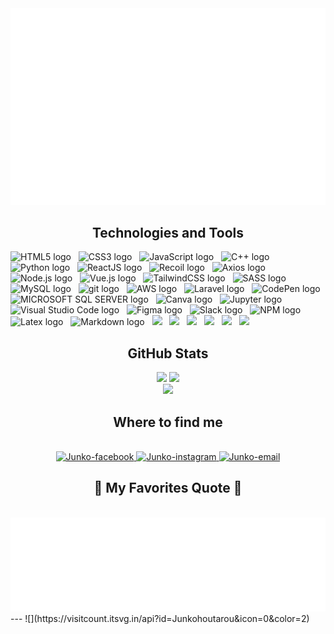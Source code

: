 <a href="#" target="_blank">
  <img src="svg/Junko.svg" width="900" alt="Junko-Houtarou" />
</a>

<h2 align="center">Technologies and Tools</h2>

<!-- https://simpleicons.org/ -->
<span><img src="https://img.shields.io/badge/HTML5-282C34?logo=html5&logoColor=E34F26" alt="HTML5 logo" title="HTML5" height="30" /></span>
&nbsp;
<span><img src="https://img.shields.io/badge/CSS3-282C34?logo=css3&logoColor=1572B6" alt="CSS3 logo" title="CSS3" height="30" /></span>
&nbsp;
<span><img src="https://img.shields.io/badge/JavaScript-282C34?logo=javascript&logoColor=F7DF1E" alt="JavaScript logo" title="JavaScript" height="30" /></span>
&nbsp;
<span><img src="https://img.shields.io/badge/C++-282C34?logo=cplusplus&logoColor=fff" alt="C++ logo" title="C++" height="30" /></span>
&nbsp;
<span><img src="https://img.shields.io/badge/Python-282C34?logo=python&logoColor=3776AB" alt="Python logo" title="Python" height="30" /></span>
&nbsp;
<span><img src="https://img.shields.io/badge/ReactJS-282C34?logo=react&logoColor=61DAFB" alt="ReactJS logo" title="ReactJS" height="30" /></span>
&nbsp;
<span><img src="https://img.shields.io/badge/Recoil-282C34?logo=recoil&logoColor=3578E5" alt="Recoil logo" title="Recoil" height="30" /></span>
&nbsp;
<span><img src="https://img.shields.io/badge/Axios-282C34?logo=axios&logoColor=3578E5" alt="Axios logo" title="Axios" height="30" /></span>
&nbsp;
<span><img src="https://img.shields.io/badge/Node.js-282C34?logo=node.js&logoColor=00F200" alt="Node.js logo" title="Node.js" height="30" /></span>
&nbsp;
<span><img src="https://img.shields.io/badge/Vue.js-282C34?logo=vuedotjs&logoColor=4FC08D" alt="Vue.js logo" title="Vue.js" height="30" /></span>
&nbsp;
<span><img src="https://img.shields.io/badge/Tailwind%20CSS-282C34?logo=tailwind-css&logoColor=38B2AC" alt="TailwindCSS logo" title="TailwindCSS" height="30" /></span>
&nbsp;
<span><img src="https://img.shields.io/badge/Sass-282C34?logo=sass&logoColor=CC6699" alt="SASS logo" title="SASS" height="30" /></span>
&nbsp;
<span><img src="https://img.shields.io/badge/MySQL-282C34?logo=mysql&logoColor=4479A1" alt="MySQL logo" title="MySQL" height="30" /></span>
&nbsp;
<span><img src="https://img.shields.io/badge/git-282C34?logo=git&logoColor=F05032" alt="git logo" title="git" height="30" /></span>
&nbsp;
<span><img src="https://img.shields.io/badge/Amazon-282C34?logo=amazonaws&logoColor=FF9900" alt="AWS logo" title="AWS" height="30" /></span>
&nbsp;
<span><img src="https://img.shields.io/badge/Laravel-282C34?logo=laravel&logoColor=FF2D20" alt="Laravel logo" title="Laravel" height="30" /></span>
&nbsp;
<span><img src="https://img.shields.io/badge/CodePen-282C34?logo=codepen&logoColor=fff" alt="CodePen logo" title="CodePen" height="30" /></span>
&nbsp;
<span><img src="https://img.shields.io/badge/MICROSOFT SQL SERVER-282C34?logo=microsoftsqlserver&logoColor=CC2927" alt="MICROSOFT SQL SERVER logo" title="MICROSOFT SQL SERVER" height="30" /></span>
&nbsp;
<span><img src="https://img.shields.io/badge/Canva-282C34?logo=canva&logoColor=00C4CC" alt="Canva logo" title="Canva" height="30" /></span>
&nbsp;
<span><img src="https://img.shields.io/badge/Jupyter-282C34?logo=jupyter&logoColor=F37626" alt="Jupyter logo" title="Jupyter" height="30" /></span>
&nbsp;
<span><img src="https://img.shields.io/badge/VS%20Code-282C34?logo=visual-studio-code&logoColor=007ACC" alt="Visual Studio Code logo" title="Visual Studio Code" height="30" /></span>
&nbsp;
<span><img src="https://img.shields.io/badge/Figma-282C34?logo=figma&logoColor=F24E1E" alt="Figma logo" title="Figma" height="30" /></span>
&nbsp;
<span><img src="https://img.shields.io/badge/Slack-282C34?logo=slack&logoColor=FBBC04" alt="Slack logo" title="Slack" height="30" /></span>
&nbsp;
<span><img src="https://img.shields.io/badge/NPM-%23CB3837.svg?style=for-the-badge&logo=npm&logoColor=white" alt="NPM logo" title="NPM" height="30" /></span>
&nbsp;
<span><img src="https://img.shields.io/badge/latex-%23008080.svg?style=for-the-badge&logo=latex&logoColor=white" alt="Latex logo" title="Latex" height="30" /></span>
&nbsp;
<span><img src="https://img.shields.io/badge/markdown-%23000000.svg?style=for-the-badge&logo=markdown&logoColor=white" alt="Markdown logo" title="Markdown" height="30" /></span>
&nbsp;
<span><img src="https://img.shields.io/badge/Keras-%23D00000.svg?style=for-the-badge&logo=Keras&logoColor=white" /></span>
&nbsp;
<span><img src="https://img.shields.io/badge/Matplotlib-%23ffffff.svg?style=for-the-badge&logo=Matplotlib&logoColor=black" /></span>
&nbsp;
<span><img src="https://img.shields.io/badge/numpy-%23013243.svg?style=for-the-badge&logo=numpy&logoColor=white" /></span>
&nbsp;
<span><img src="https://img.shields.io/badge/pandas-%23150458.svg?style=for-the-badge&logo=pandas&logoColor=white" /></span>
&nbsp;
<span><img src="https://img.shields.io/badge/scikit--learn-%23F7931E.svg?style=for-the-badge&logo=scikit-learn&logoColor=white" /></span>
&nbsp;
<span><img src="https://img.shields.io/badge/TensorFlow-%23FF6F00.svg?style=for-the-badge&logo=TensorFlow&logoColor=white" /></span>
<br>
<h2 align="center"> GitHub Stats </h2>
<div align="center">
  
![](https://github-readme-stats.vercel.app/api?username=Junkohoutarou&theme=solarized-light&hide_border=false&include_all_commits=false&count_private=false)
![](https://github-readme-streak-stats.herokuapp.com/?user=Junkohoutarou&theme=solarized-light&hide_border=false)</br>
![](https://github-readme-stats.vercel.app/api/top-langs/?username=Junkohoutarou&theme=solarized-light&hide_border=false&include_all_commits=false&count_private=false&layout=compact)

</div>
<h2 align="center"> Where to find me </h2>
<br>
<!-- https://icons8.com -->
<div align="center">
  <a href="https://www.facebook.com/JunkoHoutarou" target="blank">
    <img src="https://img.icons8.com/bubbles/100/000000/facebook-new.png" alt="Junko-facebook" />
  </a>
  <a href="https://www.instagram.com/junko.houtarou/?utm_source=qr&igshid=MzNlNGNkZWQ4Mg%3D%3D" target="blank">
    <img src="https://img.icons8.com/bubbles/100/000000/instagram.png" alt="Junko-instagram" />
  </a>
  <a href="mailto:phuhaon934@gmail.com" target="top">
    <img src="https://img.icons8.com/bubbles/100/000000/apple-mail.png" alt="Junko-email" />
  </a>
</div>

<h2 align="center">📑 My Favorites Quote 📑</h2>
<br>
<a href="#" target="_blank">
  <img src="svg/Junko-quotes.svg" width="846" height="150" alt="Junko-Houtarou" />
</a>
---
![](https://visitcount.itsvg.in/api?id=Junkohoutarou&icon=0&color=2)
<!-- Proudly created with GPRM ( https://gprm.itsvg.in ) -->
